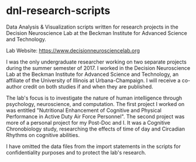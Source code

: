 # dnl-research-scripts
Data Analysis &amp; Visualization scripts written for research projects in the Decision Neuroscience Lab at the Beckman Institute for Advanced Science and Technology.

Lab Website: https://www.decisionneurosciencelab.org


I was the only undergraduate researcher working on two separate projects during the summer semester of 2017. I worked in the Decision Neuroscience Lab at the Beckman Institute for Advanced Science and Technology, an affiliate of the University of Illinois at Urbana-Champaign. I will receive a co-author credit on both studies if and when they are published.

The lab's focus is to investigate the nature of human intelligence through psychology, neuroscience, and computation. The first project I worked on was entitled "Nutritional Enhancement of Cognitive and Physical Performance in Active Duty Air Force Personnel". The second project was more of a personal project for my Post-Doc and I. It was a Cognitive Chronobiology study, researching the effects of time of day and Circadian Rhythms on cognitive abilities.

I have omitted the data files from the import statements in the scripts for confidentiality purposes and to protect the lab's research.
